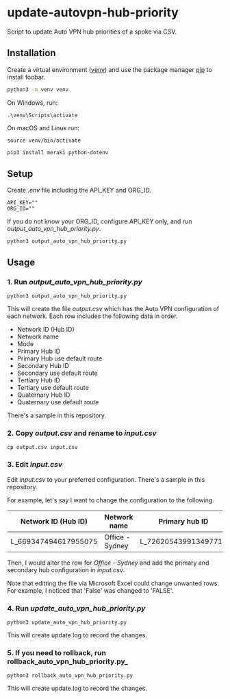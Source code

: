 # update-autovpn-hub-priority
Script to update Auto VPN hub priorities of a spoke via CSV.

## Installation

Create a virtual environment ([venv](https://docs.python.org/3/library/venv.html)) and use the package manager [pip](https://pip.pypa.io/en/stable/) to install foobar.

```bash
python3 -m venv venv
```

On Windows, run:
```
.\venv\Scripts\activate
```

On macOS and Linux run:
```
source venv/bin/activate
```

```bash
pip3 install meraki python-dotenv
```
## Setup
Create _.env_ file including the API_KEY and ORG_ID.
```
API_KEY=""
ORG_ID=""
```
If you do not know your ORG_ID, configure API_KEY only, and run _output_auto_vpn_hub_priority.py_.
```
python3 output_auto_vpn_hub_priority.py
```
## Usage
### 1. Run _output_auto_vpn_hub_priority.py_
```
python3 output_auto_vpn_hub_priority.py
```
This will create the file _output.csv_ which has the Auto VPN configuration of each network. Each row includes the following data in order.
- Network ID (Hub ID)
- Network name
- Mode
- Primary Hub ID
- Primary Hub use default route
- Secondary Hub ID
- Secondary use default route
- Tertiary Hub ID
- Tertiary use default route
- Quaternary Hub ID
- Quaternary use default route

There's a sample in this repository.
### 2. Copy _output.csv_ and rename to _input.csv_
```
cp output.csv input.csv
```
### 3. Edit _input.csv_
Edit _input.csv_ to your preferred configuration. There's a sample in this repository.

For example, let's say I want to change the configuration to the following.

| Network ID (Hub ID) | Network name | Primary hub ID | Primary hub useDefaultRoute | Secondary hub ID | Secondary hub useDefaultRoute |
| ------------- | ------------- | ------------- | ------------- | ------------- | ------------- |
| L_669347494617955075 | Office - Sydney | L_726205439913497716  | False | N_726205439913511178 | False |

Then, I would alter the row for _Office - Sydney_ and add the primary and secondary hub configuration in _input.csv_.

Note that editting the file via Microsoft Excel could change unwanted rows. For example, I noticed that 'False' was changed to 'FALSE'.

### 4. Run _update_auto_vpn_hub_priority.py_
```
python3 update_auto_vpn_hub_priority.py
```
This will create update.log to record the changes.

### 5. If you need to rollback, run rollback_auto_vpn_hub_priority.py_
```
python3 rollback_auto_vpn_hub_priority.py
```
This will create update.log to record the changes.
